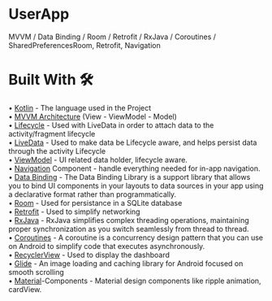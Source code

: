 # UserApp
MVVM / Data Binding / Room / Retrofit / RxJava / Coroutines / SharedPreferencesRoom, Retrofit, Navigation

# Built With  :hammer_and_wrench:

•	[Kotlin](https://kotlinlang.org/) - The language used in the Project<br/>
•	[MVVM Architecture](https://developer.android.com/topic/architecture?gclsrc=aw.ds&gclid=Cj0KCQjwzqSWBhDPARIsAK38LY_eKkftD-Fw99r1XQ_MZl6-jvmqOl4DNXadMjXYG6MpiQP4vY-8gZQaAoPCEALw_wcB) (View - ViewModel - Model)<br/>
•	[Lifecycle](https://developer.android.com/topic/libraries/architecture/lifecycle) - Used with LiveData in order to attach data to the activity/fragment lifecycle<br/>
•	[LiveData](https://developer.android.com/topic/libraries/architecture/livedata) - Used to make data be Lifecycle aware, and helps persist data through the activity Lifecycle<br/>
•	[ViewModel](https://developer.android.com/topic/libraries/architecture/viewmodel) - UI related data holder, lifecycle aware.<br/>
•	[Navigation](https://developer.android.com/guide/navigation) Component - handle everything needed for in-app navigation.<br/>
• [Data Binding](https://developer.android.com/topic/libraries/data-binding) - The Data Binding Library is a support library that allows you to bind UI components in your layouts to data sources in your app using a declarative format rather than programmatically.<br/>
•	[Room](https://developer.android.com/jetpack/androidx/releases/room) - Used for persistance in a SQLite database<br/>
•	[Retrofit](https://square.github.io/retrofit/) - Used to simplify networking<br/>
•	[RxJava](https://www.geeksforgeeks.org/rxjava-for-android/) - RxJava simplifies complex threading operations, maintaining proper synchronization as you switch seamlessly from thread to thread.<br/>
•	[Coroutines](https://kotlinlang.org/docs/coroutines-overview.html) - A coroutine is a concurrency design pattern that you can use on Android to simplify code that executes asynchronously.<br/>
•	[RecyclerView](https://developer.android.com/reference/kotlin/androidx/recyclerview/widget/RecyclerView) - Used to display the dashboard<br/>
•	[Glide](https://github.com/bumptech/glide) - An image loading and caching library for Android focused on smooth scrolling<br/>
•	[Material](https://github.com/material-components/material-components-android/blob/master/docs/getting-started.md)-Components - Material design components like ripple animation, cardView.<br/>
